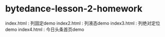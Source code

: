 # bytedance-lesson-2-homework
index.html : 列固定demo
index2.html : 列液态demo
index3.html : 列绝对定位demo
index4.html : 今日头条首页demo


